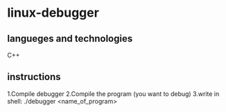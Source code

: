 # linux-debugger

## langueges and technologies
C++



## instructions

1.Compile debugger
2.Compile the program (you want to debug)
3.write in shell:
./debugger <name_of_program>

